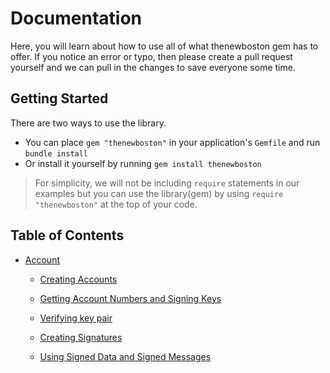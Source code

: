 # Documentation

Here, you will learn about how to use all of what thenewboston gem has to offer. If you notice an error or typo, then please create a pull request yourself and we can pull in the changes to save everyone some time.

## Getting Started

There are two ways to use the library.

- You can place `gem "thenewboston"` in your application's `Gemfile` and run `bundle install`
- Or install it yourself by running `gem install thenewboston`

> For simplicity, we will not be including `require` statements in our examples but you can use the library(gem) by using `require "thenewboston"` at the top of your code.

## Table of Contents

- [Account](account.md#account)

  - [Creating Accounts](account.md#creating-and-updating-accounts)

  - [Getting Account Numbers and Signing Keys](account.md#getting-account-numbers-and-signing-keys)

  - [Verifying key pair](account.md#verifying-key-pair)

  - [Creating Signatures](account.md#creating-signatures)

  - [Using Signed Data and Signed Messages](account.md#using-signed-data-and-signed-messages)
